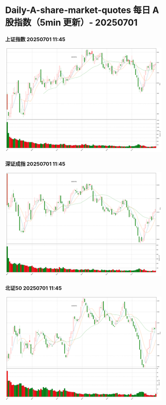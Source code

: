 
# Daily-A-share-market-quotes 每日 A 股指数（5min 更新）- 20250701

### 上证指数 20250701 11:45
![](./fig/2025/7/20250701-sh000001.png)

### 深证成指 20250701 11:45
![](./fig/2025/7/20250701-sz399001.png)

### 北证50 20250701 11:45
![](./fig/2025/7/20250701-bj899050.png)
